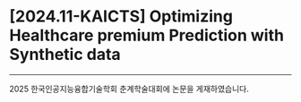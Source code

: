 # [2024.11-KAICTS] Optimizing Healthcare premium Prediction with Synthetic data

---

2025 한국인공지능융합기술학회 춘계학술대회에 논문을 게재하였습니다.
